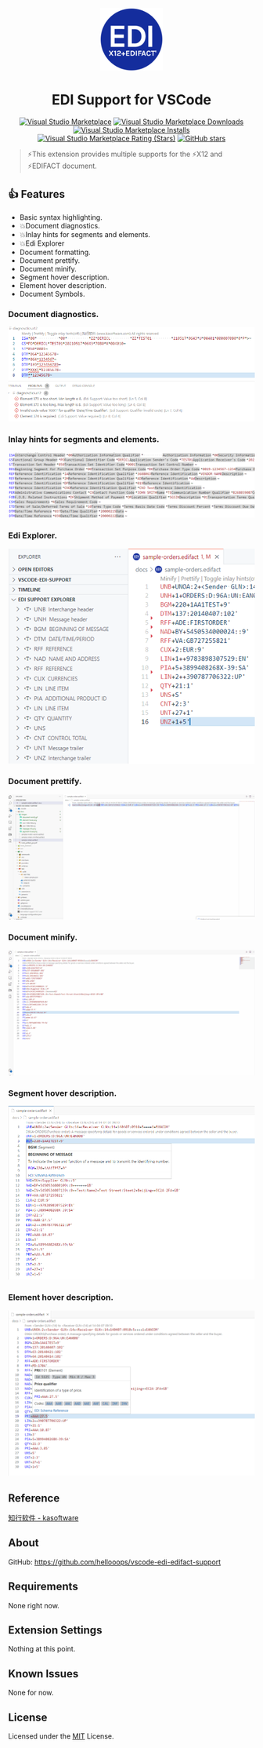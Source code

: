 <div align="center">

<img src="./docs/images/icon-600x600.png" alt="Project Icon" width="128" height="128" />

  <h1>EDI Support for VSCode</h1>

  [![Visual Studio Marketplace](https://img.shields.io/badge/Visual%20Studio-Marketplace-007acc.svg?style=flat-square)](https://marketplace.visualstudio.com/items?itemName=DericLee.edi-edifact-support)
  [![Visual Studio Marketplace Downloads](https://img.shields.io/visual-studio-marketplace/d/DericLee.edi-edifact-support)](https://marketplace.visualstudio.com/items?itemName=DericLee.edi-edifact-support)
  [![Visual Studio Marketplace Installs](https://img.shields.io/visual-studio-marketplace/i/DericLee.edi-edifact-support)](https://marketplace.visualstudio.com/items?itemName=DericLee.edi-edifact-support)
  [![Visual Studio Marketplace Rating (Stars)](https://img.shields.io/visual-studio-marketplace/stars/DericLee.edi-edifact-support)](https://marketplace.visualstudio.com/items?itemName=DericLee.edi-edifact-support)
  [![GitHub stars](https://img.shields.io/github/stars/hellooops/vscode-edi-support)](https://github.com/hellooops/vscode-edi-support)

</div>

> ⚡This extension provides multiple supports for the ⚡X12 and ⚡EDIFACT document.


## 👍 Features

- Basic syntax highlighting.
- 💥Document diagnostics.
- 💥Inlay hints for segments and elements.
- 💥Edi Explorer
- Document formatting.
- Document prettify.
- Document minify.
- Segment hover description.
- Element hover description.
- Document Symbols.


### Document diagnostics.
<p><img src="./docs/images/diagnostics.png" alt="Document diagnostics"/></p>

### Inlay hints for segments and elements.
<p><img src="./docs/images/inlayHints.png" alt="Document diagnostics"/></p>

### Edi Explorer.
<p><img src="./docs/images/edi-support-explorer.png" alt="Document diagnostics"/></p>

### Document prettify.

<p><img src="./docs/images/document-prettify.gif" alt="Document prettify"/></p>

### Document minify.

<p><img src="./docs/images/document-minify.gif" alt="Document prettify"/></p>

### Segment hover description.

<p><img src="./docs/images/segment-hover.png" alt="Segment hover description"/></p>

### Element hover description.

<p><img src="./docs/images/element-hover.png" alt="Element hover description"/></p>

## Reference
[知行软件 - kasoftware](https://www.kasoftware.com)

## About

GitHub: https://github.com/hellooops/vscode-edi-edifact-support

## Requirements

None right now.

## Extension Settings

Nothing at this point.

## Known Issues

None for now.

## License

Licensed under the [MIT](https://github.com/hellooops/vscode-edi-edifact-support/blob/main/LICENSE) License.
